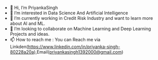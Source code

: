 - 👋 Hi, I’m PriyankaSingh
- 👀 I’m interested in Data Science And Artificial Intelligence
- 🌱 I’m currently working in Credit Risk Industry and want to learn more about AI and ML.
- 💞️ I’m looking to collaborate on Machine Learning and Deep Learning Projects and ideas.
- 📫 How to reach me : You can Reach me  via Linkden(https://www.linkedin.com/in/priyanka-singh-80228a20a),Email(priyankasingh1392000@gmail.com) 
  
